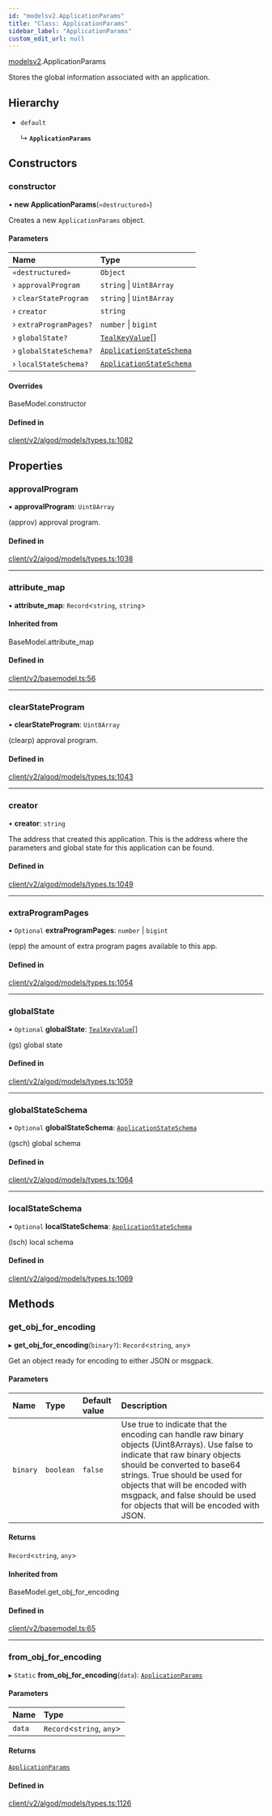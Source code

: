 ```yaml
---
id: "modelsv2.ApplicationParams"
title: "Class: ApplicationParams"
sidebar_label: "ApplicationParams"
custom_edit_url: null
---
```


[modelsv2](../namespaces/modelsv2.md).ApplicationParams

Stores the global information associated with an application.

## Hierarchy

- `default`

  ↳ **`ApplicationParams`**

## Constructors

### constructor

• **new ApplicationParams**(`«destructured»`)

Creates a new `ApplicationParams` object.

#### Parameters

| Name | Type |
| :------ | :------ |
| `«destructured»` | `Object` |
| › `approvalProgram` | `string` \| `Uint8Array` |
| › `clearStateProgram` | `string` \| `Uint8Array` |
| › `creator` | `string` |
| › `extraProgramPages?` | `number` \| `bigint` |
| › `globalState?` | [`TealKeyValue`](modelsv2.TealKeyValue.md)[] |
| › `globalStateSchema?` | [`ApplicationStateSchema`](modelsv2.ApplicationStateSchema.md) |
| › `localStateSchema?` | [`ApplicationStateSchema`](modelsv2.ApplicationStateSchema.md) |

#### Overrides

BaseModel.constructor

#### Defined in

[client/v2/algod/models/types.ts:1082](https://github.com/joe-p/js-algorand-sdk/blob/6a3021f/src/client/v2/algod/models/types.ts#L1082)

## Properties

### approvalProgram

• **approvalProgram**: `Uint8Array`

(approv) approval program.

#### Defined in

[client/v2/algod/models/types.ts:1038](https://github.com/joe-p/js-algorand-sdk/blob/6a3021f/src/client/v2/algod/models/types.ts#L1038)

___

### attribute\_map

• **attribute\_map**: `Record`<`string`, `string`\>

#### Inherited from

BaseModel.attribute\_map

#### Defined in

[client/v2/basemodel.ts:56](https://github.com/joe-p/js-algorand-sdk/blob/6a3021f/src/client/v2/basemodel.ts#L56)

___

### clearStateProgram

• **clearStateProgram**: `Uint8Array`

(clearp) approval program.

#### Defined in

[client/v2/algod/models/types.ts:1043](https://github.com/joe-p/js-algorand-sdk/blob/6a3021f/src/client/v2/algod/models/types.ts#L1043)

___

### creator

• **creator**: `string`

The address that created this application. This is the address where the
parameters and global state for this application can be found.

#### Defined in

[client/v2/algod/models/types.ts:1049](https://github.com/joe-p/js-algorand-sdk/blob/6a3021f/src/client/v2/algod/models/types.ts#L1049)

___

### extraProgramPages

• `Optional` **extraProgramPages**: `number` \| `bigint`

(epp) the amount of extra program pages available to this app.

#### Defined in

[client/v2/algod/models/types.ts:1054](https://github.com/joe-p/js-algorand-sdk/blob/6a3021f/src/client/v2/algod/models/types.ts#L1054)

___

### globalState

• `Optional` **globalState**: [`TealKeyValue`](modelsv2.TealKeyValue.md)[]

(gs) global state

#### Defined in

[client/v2/algod/models/types.ts:1059](https://github.com/joe-p/js-algorand-sdk/blob/6a3021f/src/client/v2/algod/models/types.ts#L1059)

___

### globalStateSchema

• `Optional` **globalStateSchema**: [`ApplicationStateSchema`](modelsv2.ApplicationStateSchema.md)

(gsch) global schema

#### Defined in

[client/v2/algod/models/types.ts:1064](https://github.com/joe-p/js-algorand-sdk/blob/6a3021f/src/client/v2/algod/models/types.ts#L1064)

___

### localStateSchema

• `Optional` **localStateSchema**: [`ApplicationStateSchema`](modelsv2.ApplicationStateSchema.md)

(lsch) local schema

#### Defined in

[client/v2/algod/models/types.ts:1069](https://github.com/joe-p/js-algorand-sdk/blob/6a3021f/src/client/v2/algod/models/types.ts#L1069)

## Methods

### get\_obj\_for\_encoding

▸ **get_obj_for_encoding**(`binary?`): `Record`<`string`, `any`\>

Get an object ready for encoding to either JSON or msgpack.

#### Parameters

| Name | Type | Default value | Description |
| :------ | :------ | :------ | :------ |
| `binary` | `boolean` | `false` | Use true to indicate that the encoding can handle raw binary objects (Uint8Arrays). Use false to indicate that raw binary objects should be converted to base64 strings. True should be used for objects that will be encoded with msgpack, and false should be used for objects that will be encoded with JSON. |

#### Returns

`Record`<`string`, `any`\>

#### Inherited from

BaseModel.get\_obj\_for\_encoding

#### Defined in

[client/v2/basemodel.ts:65](https://github.com/joe-p/js-algorand-sdk/blob/6a3021f/src/client/v2/basemodel.ts#L65)

___

### from\_obj\_for\_encoding

▸ `Static` **from_obj_for_encoding**(`data`): [`ApplicationParams`](modelsv2.ApplicationParams.md)

#### Parameters

| Name | Type |
| :------ | :------ |
| `data` | `Record`<`string`, `any`\> |

#### Returns

[`ApplicationParams`](modelsv2.ApplicationParams.md)

#### Defined in

[client/v2/algod/models/types.ts:1126](https://github.com/joe-p/js-algorand-sdk/blob/6a3021f/src/client/v2/algod/models/types.ts#L1126)
